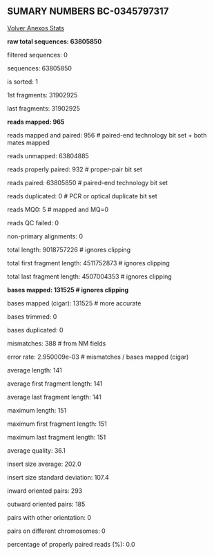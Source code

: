 ## SUMARY NUMBERS BC-0345797317 ##

[Volver Anexos Stats](../stats.html)

**raw total sequences:	63805850**

filtered sequences:	0

sequences:	63805850

is sorted:	1

1st fragments:	31902925

last fragments:	31902925

**reads mapped:	965**

reads mapped and paired:	956	# paired-end technology bit set + both mates mapped

reads unmapped:	63804885

reads properly paired:	932	# proper-pair bit set

reads paired:	63805850	# paired-end technology bit set

reads duplicated:	0	# PCR or optical duplicate bit set

reads MQ0:	5	# mapped and MQ=0

reads QC failed:	0

non-primary alignments:	0

total length:	9018757226	# ignores clipping

total first fragment length:	4511752873	# ignores clipping

total last fragment length:	4507004353	# ignores clipping

**bases mapped:	131525	# ignores clipping**

bases mapped (cigar):	131525	# more accurate

bases trimmed:	0

bases duplicated:	0

mismatches:	388	# from NM fields

error rate:	2.950009e-03	# mismatches / bases mapped (cigar)

average length:	141

average first fragment length:	141

average last fragment length:	141

maximum length:	151

maximum first fragment length:	151

maximum last fragment length:	151

average quality:	36.1

insert size average:	202.0

insert size standard deviation:	107.4

inward oriented pairs:	293

outward oriented pairs:	185

pairs with other orientation:	0

pairs on different chromosomes:	0

percentage of properly paired reads (%):	0.0